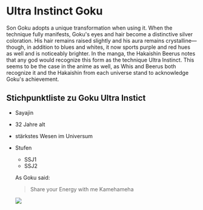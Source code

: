 # Ultra Instinct Goku

Son Goku adopts a unique transformation when using it. When the technique fully manifests,
Goku's eyes and hair become a distinctive silver coloration.
His hair remains raised slightly and his aura remains crystalline—though, in addition to blues and whites, 
it now sports purple and red hues as well and is noticeably brighter.
In the manga, the Hakaishin Beerus notes that any god would recognize this form as the technique Ultra Instinct.
This seems to be the case in the anime as well, 
as Whis and Beerus both recognize it and the Hakaishin from each universe stand to acknowledge Goku's achievement.

## Stichpunktliste zu Goku Ultra Instict

* Sayajin
* 32 Jahre alt
* stärkstes Wesen im Universum
* Stufen
  * SSJ1
   * SSJ2
   
   
  As Goku said:
  
  > Share your Energy with me
  > Kamehameha
  
  
  <img src="https://c.wallhere.com/photos/b9/56/Son_Goku_ultra_instict_Mastered_ultra_instinct_Ultra_Instinct_Goku_saiyan_grey_hair_gray_eyes_Dragon_Ball-1269857.jpg!d"/>